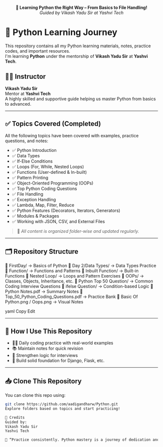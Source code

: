 <!-- 🔥 Tagline -->
<p align="center">
  <b>🚀 Learning Python the Right Way – From Basics to File Handling!</b><br/>
  <i>Guided by Vikash Yadu Sir at Yashvi Tech</i>
</p>



# 🐍 Python Learning Journey

This repository contains all my Python learning materials, notes, practice codes, and important resources.  
I'm learning **Python** under the mentorship of **Vikash Yadu Sir** at **Yashvi Tech**.

## 👨‍🏫 Instructor
**Vikash Yadu Sir**  
Mentor at **Yashvi Tech**  
A highly skilled and supportive guide helping us master Python from basics to advanced.

---

## ✅ Topics Covered (Completed)

All the following topics have been covered with examples, practice questions, and notes:

- ✅ Python Introduction  
- ✅ Data Types  
- ✅ If-Else Conditions  
- ✅ Loops (For, While, Nested Loops)  
- ✅ Functions (User-defined & In-built)  
- ✅ Pattern Printing  
- ✅ Object-Oriented Programming (OOPs)  
- ✅ Top Python Coding Questions  
- ✅ File Handling  
- ✅ Exception Handling  
- ✅ Lambda, Map, Filter, Reduce  
- ✅ Python Features (Decorators, Iterators, Generators)  
- ✅ Modules & Packages  
- ✅ Working with JSON, CSV, and External Files  

> 📌 *All content is organized folder-wise and updated regularly.*

---

## 🗂️ Repository Structure

📁 FirstDay/ → Basics of Python
📁 Day 2/Data Types/ → Data Types Practice
📁 Function/ → Functions and Patterns
📁 Inbuilt Function/ → Built-in Functions
📁 Nested Loop/ → Loops and Pattern Exercises
📁 OOPs/ → Classes, Objects, Inheritance, etc.
📁 Python Top 50 Question/ → Common Coding Interview Questions
📁 ifelse Question/ → Condition-based Logic
📄 Python Notes.pdf → Summary Notes
📄 Top_50_Python_Coding_Questions.pdf → Practice Bank
📄 Basic Of Python.png / Oops.png → Visual Notes

yaml
Copy
Edit

---

## 🎯 How I Use This Repository

- 👨‍💻 Daily coding practice with real-world examples  
- 📚 Maintain notes for quick revision  
- 🧠 Strengthen logic for interviews  
- 🚀 Build solid foundation for Django, Flask, etc.

---

## 📥 Clone This Repository

You can clone this repo using:

```bash
git clone https://github.com/aadigandharw/Python.git
Explore folders based on topics and start practicing!

🙏 Credits
Guided by:
Vikash Yadu Sir
Yashvi Tech

📘 “Practice consistently. Python mastery is a journey of dedication and curiosity.”
